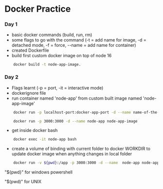 # Docker Practice

### Day 1

+ basic docker commands (build, run, rm)
+ some flags to go with the command (-t = add name for image, -d = detached mode, -f = force, --name = add name for container)
+ created Dockerfile
+ build first custom docker image on top of node 16
```bash
    docker build -t node-app-image.
```


### Day 2

+ Flags learnt (-p = port, -it = interactive mode)
+ dockerignore file
+ run container named 'node-app' from custom built image named 'node-app-image'  
```bash
    docker run -p localhost-port:docker-app-port -d --name name-of-the-container name-of-the-image
```
```bash
    docker run -p 3000:3000 -d --name node-app node-app-image
```
+ get inside docker bash
```bash
    docker exec -it node-app bash
```
+ create a volume of binding with current folder to docker WORKDIR to update docker image when anything changes in local folder
```bash
    docker run -v ${pwd}:/app -p 3000:3000 -d --name  node-app node-app-image
```
"${pwd}" for windows powershell


"$(pwd)" for UNIX